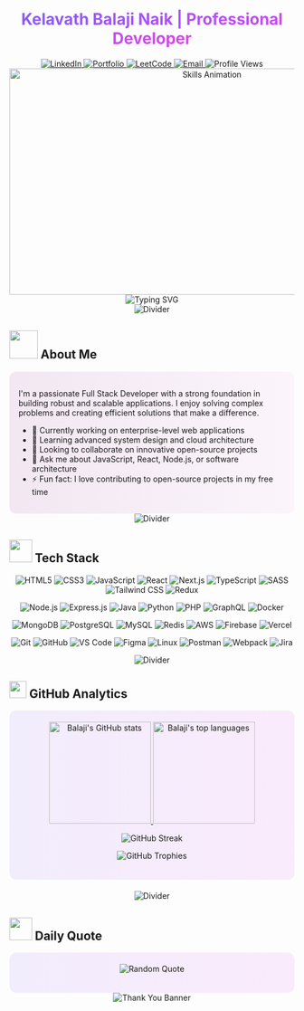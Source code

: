 
<h1 align="center">
  <span style="background: linear-gradient(90deg, #8B5CF6 0%, #D946EF 100%); -webkit-background-clip: text; -webkit-text-fill-color: transparent;">
    Kelavath Balaji Naik | Professional Developer
  </span>
</h1>

<div align="center">
  <a href="https://www.linkedin.com/in/kelavathbalajinaik/">
    <img src="https://img.shields.io/badge/-LinkedIn-0077B5?style=for-the-badge&logo=linkedin&logoColor=white&color=0A66C2" alt="LinkedIn">
  </a>
  <a href="https://kelavathbalaji91221github-io.vercel.app/">
    <img src="https://img.shields.io/badge/-Portfolio-4285F4?style=for-the-badge&logo=google-chrome&logoColor=white&color=8B5CF6" alt="Portfolio">
  </a>
  <a href="https://leetcode.com/u/kelavathbalajinaik/">
    <img src="https://img.shields.io/badge/-LeetCode-FFA116?style=for-the-badge&logo=leetcode&logoColor=black&color=FFA116" alt="LeetCode">
  </a>
  <a href="mailto:kelavathbalaji@gmail.com">
    <img src="https://img.shields.io/badge/-Email-D14836?style=for-the-badge&logo=gmail&logoColor=white&color=EA4335" alt="Email">
  </a>
  <img src="https://komarev.com/ghpvc/?username=Balaji91221&style=for-the-badge&color=8B5CF6" alt="Profile Views">
</div>

<div align="center">
  <img src="https://media.giphy.com/media/L1R1tvI9svkIWwpVYr/giphy.gif" width="700" height="400" alt="Skills Animation">
</div>


<div align="center">
  <img src="https://readme-typing-svg.herokuapp.com?font=Fira+Code&weight=600&size=24&duration=3000&pause=1000&color=8B5CF6&center=true&vCenter=true&random=false&width=500&lines=Full+Stack+Developer;Software+Engineer;Problem+Solver;Open+Source+Contributor;Tech+Enthusiast" alt="Typing SVG" />
</div>

<div align="center">
  <img src="https://user-images.githubusercontent.com/73097560/115834477-dbab4500-a447-11eb-908a-139a6edaec5c.gif" alt="Divider">
</div>

## <img src="https://media.giphy.com/media/VgCDAzcKvsR6OM0uWg/giphy.gif" width="50"> About Me

<div style="background: linear-gradient(90deg, rgba(147,39,143,0.1) 0%, rgba(234,172,232,0.1) 100%); padding: 16px; border-radius: 12px;">
  <p>I'm a passionate Full Stack Developer with a strong foundation in building robust and scalable applications. I enjoy solving complex problems and creating efficient solutions that make a difference.</p>

  <ul>
    <li>🔭 Currently working on enterprise-level web applications</li>
    <li>🌱 Learning advanced system design and cloud architecture</li>
    <li>👯 Looking to collaborate on innovative open-source projects</li>
    <li>💬 Ask me about JavaScript, React, Node.js, or software architecture</li>
    <li>⚡ Fun fact: I love contributing to open-source projects in my free time</li>
  </ul>
</div>

<div align="center">
  <img src="https://user-images.githubusercontent.com/73097560/115834477-dbab4500-a447-11eb-908a-139a6edaec5c.gif" alt="Divider">
</div>

## <img src="https://media.giphy.com/media/WUlplcMpOCEmTGBtBW/giphy.gif" width="40"> Tech Stack

<div align="center">
  <!-- Frontend -->
  <p>
    <img src="https://img.shields.io/badge/HTML5-%23E34F26.svg?style=for-the-badge&logo=html5&logoColor=white&borderRadius=20px" alt="HTML5">
    <img src="https://img.shields.io/badge/CSS3-%231572B6.svg?style=for-the-badge&logo=css3&logoColor=white&borderRadius=20px" alt="CSS3">
    <img src="https://img.shields.io/badge/JavaScript-%23F7DF1E.svg?style=for-the-badge&logo=javascript&logoColor=black&borderRadius=20px" alt="JavaScript">
    <img src="https://img.shields.io/badge/React-%2320232a.svg?style=for-the-badge&logo=react&logoColor=%2361DAFB&borderRadius=20px" alt="React">
    <img src="https://img.shields.io/badge/Next.js-%23000000.svg?style=for-the-badge&logo=next.js&logoColor=white&borderRadius=20px" alt="Next.js">
    <img src="https://img.shields.io/badge/TypeScript-%23007ACC.svg?style=for-the-badge&logo=typescript&logoColor=white&borderRadius=20px" alt="TypeScript">
    <img src="https://img.shields.io/badge/SASS-%23CC6699.svg?style=for-the-badge&logo=sass&logoColor=white&borderRadius=20px" alt="SASS">
    <img src="https://img.shields.io/badge/Tailwind_CSS-%2338B2AC.svg?style=for-the-badge&logo=tailwind-css&logoColor=white&borderRadius=20px" alt="Tailwind CSS">
    <img src="https://img.shields.io/badge/Redux-%23593d88.svg?style=for-the-badge&logo=redux&logoColor=white&borderRadius=20px" alt="Redux">
  </p>
  
  <!-- Backend -->
  <p>
    <img src="https://img.shields.io/badge/Node.js-%23339933.svg?style=for-the-badge&logo=node.js&logoColor=white&borderRadius=20px" alt="Node.js">
    <img src="https://img.shields.io/badge/Express.js-%23404d59.svg?style=for-the-badge&logo=express&logoColor=white&borderRadius=20px" alt="Express.js">
    <img src="https://img.shields.io/badge/Java-%23ED8B00.svg?style=for-the-badge&logo=openjdk&logoColor=white&borderRadius=20px" alt="Java">
    <img src="https://img.shields.io/badge/Python-%233776AB.svg?style=for-the-badge&logo=python&logoColor=white&borderRadius=20px" alt="Python">
    <img src="https://img.shields.io/badge/PHP-%23777BB4.svg?style=for-the-badge&logo=php&logoColor=white&borderRadius=20px" alt="PHP">
    <img src="https://img.shields.io/badge/GraphQL-%23E10098.svg?style=for-the-badge&logo=graphql&logoColor=white&borderRadius=20px" alt="GraphQL">
    <img src="https://img.shields.io/badge/Docker-%232496ED.svg?style=for-the-badge&logo=docker&logoColor=white&borderRadius=20px" alt="Docker">
  </p>
  
  <!-- Database & Cloud -->
  <p>
    <img src="https://img.shields.io/badge/MongoDB-%234ea94b.svg?style=for-the-badge&logo=mongodb&logoColor=white&borderRadius=20px" alt="MongoDB">
    <img src="https://img.shields.io/badge/PostgreSQL-%23316192.svg?style=for-the-badge&logo=postgresql&logoColor=white&borderRadius=20px" alt="PostgreSQL">
    <img src="https://img.shields.io/badge/MySQL-%234479A1.svg?style=for-the-badge&logo=mysql&logoColor=white&borderRadius=20px" alt="MySQL">
    <img src="https://img.shields.io/badge/Redis-%23DC382D.svg?style=for-the-badge&logo=redis&logoColor=white&borderRadius=20px" alt="Redis">
    <img src="https://img.shields.io/badge/AWS-%23FF9900.svg?style=for-the-badge&logo=amazon-aws&logoColor=white&borderRadius=20px" alt="AWS">
    <img src="https://img.shields.io/badge/Firebase-%23FFCA28.svg?style=for-the-badge&logo=firebase&logoColor=black&borderRadius=20px" alt="Firebase">
    <img src="https://img.shields.io/badge/Vercel-%23000000.svg?style=for-the-badge&logo=vercel&logoColor=white&borderRadius=20px" alt="Vercel">
  </p>
  
  <!-- Tools & Others -->
  <p>
    <img src="https://img.shields.io/badge/Git-%23F05033.svg?style=for-the-badge&logo=git&logoColor=white&borderRadius=20px" alt="Git">
    <img src="https://img.shields.io/badge/GitHub-%23181717.svg?style=for-the-badge&logo=github&logoColor=white&borderRadius=20px" alt="GitHub">
    <img src="https://img.shields.io/badge/VS_Code-%23007ACC.svg?style=for-the-badge&logo=visual-studio-code&logoColor=white&borderRadius=20px" alt="VS Code">
    <img src="https://img.shields.io/badge/Figma-%23F24E1E.svg?style=for-the-badge&logo=figma&logoColor=white&borderRadius=20px" alt="Figma">
    <img src="https://img.shields.io/badge/Linux-%23FCC624.svg?style=for-the-badge&logo=linux&logoColor=black&borderRadius=20px" alt="Linux">
    <img src="https://img.shields.io/badge/Postman-%23FF6C37.svg?style=for-the-badge&logo=postman&logoColor=white&borderRadius=20px" alt="Postman">
    <img src="https://img.shields.io/badge/Webpack-%238DD6F9.svg?style=for-the-badge&logo=webpack&logoColor=black&borderRadius=20px" alt="Webpack">
    <img src="https://img.shields.io/badge/Jira-%230052CC.svg?style=for-the-badge&logo=jira&logoColor=white&borderRadius=20px" alt="Jira">
  </p>
</div>



<div align="center">
  <img src="https://user-images.githubusercontent.com/73097560/115834477-dbab4500-a447-11eb-908a-139a6edaec5c.gif" alt="Divider">
</div>

## <img src="https://media.giphy.com/media/iY8CRBdQXODJSCERIr/giphy.gif" width="30"> GitHub Analytics

<div style="background: linear-gradient(90deg, rgba(139, 92, 246, 0.1) 0%, rgba(217, 70, 239, 0.1) 100%); border-radius: 12px; padding: 20px; margin-bottom: 20px;">
  <div align="center">
    <a href="https://github.com/Balaji91221">
      <img height="180em" src="https://github-readme-stats.vercel.app/api?username=Balaji91221&show_icons=true&theme=radical&bg_color=0D1117&hide_border=true&title_color=8B5CF6&icon_color=D946EF" alt="Balaji's GitHub stats"/>
      <img height="180em" src="https://github-readme-stats.vercel.app/api/top-langs/?username=Balaji91221&layout=compact&theme=radical&bg_color=0D1117&hide_border=true&title_color=8B5CF6" alt="Balaji's top languages"/>
    </a>
  </div>

  <p align="center">
    <img src="https://github-readme-streak-stats.herokuapp.com/?user=Balaji91221&theme=radical&hide_border=true&background=0D1117&stroke=8B5CF6&fire=D946EF&currStreakNum=8B5CF6&currStreakLabel=D946EF" alt="GitHub Streak">
  </p>

  <p align="center">
    <img src="https://github-profile-trophy.vercel.app/?username=Balaji91221&theme=radical&no-frame=true&column=7&margin-w=15&margin-h=15" alt="GitHub Trophies">
  </p>
</div>

<div align="center">
  <img src="https://user-images.githubusercontent.com/73097560/115834477-dbab4500-a447-11eb-908a-139a6edaec5c.gif" alt="Divider">
</div>

## <img src="https://media.giphy.com/media/ZCN6F3FAkwsyOGU2RS/giphy.gif" width="40"> Daily Quote

<div align="center" style="background: linear-gradient(90deg, rgba(139, 92, 246, 0.1) 0%, rgba(217, 70, 239, 0.1) 100%); border-radius: 12px; padding: 20px; margin: 0 auto; max-width: 600px;">
  <img src="https://quotes-github-readme.vercel.app/api?type=horizontal&theme=radical" alt="Random Quote">
  <p style="font-style: italic; color: #8B5CF6;"></p>
</div>

<div align="center">
  <img src="https://capsule-render.vercel.app/api?type=waving&color=8B5CF6&height=120&section=header&text=Thank%20You%20for%20Visiting&fontSize=24&fontColor=fff&animation=fadeIn&fontAlignY=70" alt="Thank You Banner"/>
</div>
